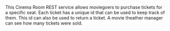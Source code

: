 This Cinema Room REST service allows moviegoers to purchase tickets for a specific seat. Each ticket has a unique id that can be used to keep track of them. This id can also be used to return a ticket. A movie theather manager can see how many tickets were sold.
